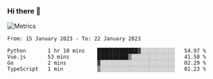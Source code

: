 ### Hi there 👋

![Metrics](https://github.com/radoapx/radoapx/blob/main/github-metrics.svg)

<!--START_SECTION:waka-->

```text
From: 15 January 2023 - To: 22 January 2023

Python       1 hr 10 mins    █████████████▓░░░░░░░░░░░   54.97 %
Vue.js       53 mins         ██████████▒░░░░░░░░░░░░░░   41.50 %
Go           2 mins          ▓░░░░░░░░░░░░░░░░░░░░░░░░   02.29 %
TypeScript   1 min           ▒░░░░░░░░░░░░░░░░░░░░░░░░   01.23 %
```

<!--END_SECTION:waka-->

<!--
**radoapx/radoapx** is a ✨ _special_ ✨ repository because its `README.md` (this file) appears on your GitHub profile.

Here are some ideas to get you started:

- 🔭 I’m currently working on ...
- 🌱 I’m currently learning ...
- 👯 I’m looking to collaborate on ...
- 🤔 I’m looking for help with ...
- 💬 Ask me about ...
- 📫 How to reach me: ...
- 😄 Pronouns: ...
- ⚡ Fun fact: ...
-->
